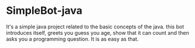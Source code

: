 # SimpleBot-java
It's a simple java project related to the basic concepts of the java.
this bot introduces itself, greets you guess you age, show that it can count and then asks you a programming question.
It is as easy as that.
